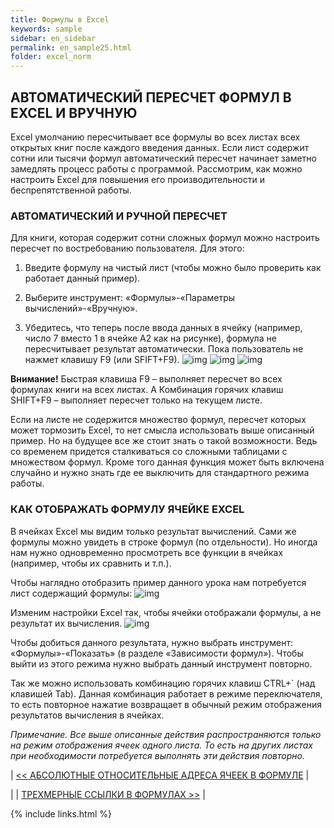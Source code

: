 ```yaml
---
title: Формулы в Excel
keywords: sample
sidebar: en_sidebar
permalink: en_sample25.html
folder: excel_norm
---
```


## АВТОМАТИЧЕСКИЙ ПЕРЕСЧЕТ ФОРМУЛ В EXCEL И ВРУЧНУЮ

Excel умолчанию пересчитывает все формулы во всех листах всех открытых книг после каждого введения данных. Если лист содержит сотни или тысячи формул автоматический пересчет начинает заметно замедлять процесс работы с программой. Рассмотрим, как можно настроить Excel для повышения его производительности и беспрепятственной работы.

### АВТОМАТИЧЕСКИЙ И РУЧНОЙ ПЕРЕСЧЕТ

Для книги, которая содержит сотни сложных формул можно настроить пересчет по востребованию пользователя. Для этого:

1. Введите формулу на чистый лист (чтобы можно было проверить как работает данный пример).

2. Выберите инструмент: «Формулы»-«Параметры вычислений»-«Вручную».

3. Убедитесь, что теперь после ввода данных в ячейку (например, число 7 вместо 1 в ячейке A2 как на рисунке), формула не пересчитывает результат автоматически. Пока пользователь не нажмет клавишу F9 (или SFIFT+F9).
    ![img](/images/img.png)
    ![img](/images/img.png)
    ![img](/images/img.png)

**Внимание!** Быстрая клавиша F9 – выполняет пересчет во всех формулах книги на всех листах. А Комбинация горячих клавиш SHIFT+F9 – выполняет пересчет только на текущем листе.

Если на листе не содержится множество формул, пересчет которых может тормозить Excel, то нет смысла использовать выше описанный пример. Но на будущее все же стоит знать о такой возможности. Ведь со временем придется сталкиваться со сложными таблицами с множеством формул. Кроме того данная функция может быть включена случайно и нужно знать где ее выключить для стандартного режима работы.

### КАК ОТОБРАЖАТЬ ФОРМУЛУ ЯЧЕЙКЕ EXCEL

В ячейках Excel мы видим только результат вычислений. Сами же формулы можно увидеть в строке формул (по отдельности). Но иногда нам нужно одновременно просмотреть все функции в ячейках (например, чтобы их сравнить и т.п.).

Чтобы наглядно отобразить пример данного урока нам потребуется лист содержащий формулы:
    ![img](/images/img.png)

Изменим настройки Excel так, чтобы ячейки отображали формулы, а не результат их вычисления.
    ![img](/images/img.png)

Чтобы добиться данного результата, нужно выбрать инструмент: «Формулы»-«Показать» (в разделе «Зависимости формул»). Чтобы выйти из этого режима нужно выбрать данный инструмент повторно.

Так же можно использовать комбинацию горячих клавиш CTRL+` (над клавишей Tab). Данная комбинация работает в режиме переключателя, то есть повторное нажатие возвращает в обычный режим отображения результатов вычисления в ячейках.

_Примечание. Все выше описанные действия распространяются только на режим отображения ячеек одного листа. То есть на других листах при необходимости потребуется выполнять эти действия повторно._

| [<< АБСОЛЮТНЫЕ ОТНОСИТЕЛЬНЫЕ АДРЕСА ЯЧЕЕК В ФОРМУЛЕ](en_sample24.html) |

| | [ТРЕХМЕРНЫЕ ССЫЛКИ В ФОРМУЛАХ >>](en_sample26.html) |

{% include links.html %}